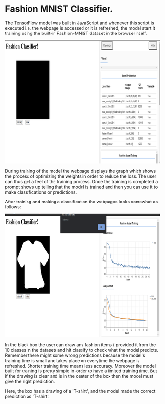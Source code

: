 # Fashion MNIST Classifier.

The TensorFlow model was built in JavaScript and whenever this script is executed i.e. the webpage is accessed or it is refreshed, 
the model start it training using the built-in Fashion-MNIST dataset in the browser itself.

<img src="https://github.com/kushagras71/ML_DL_Model_Deployment/blob/master/Tensorflow_Models/Fashion_MNIST_WEB/ouput_images/Fashion_MNIST_Classifier_1.png" width=900 height=400>

During training of the model the webpage displays the graph which shows the process of optimizing the weights in order to reduce the loss. The user can thus get a feel of the 
training process. Once the training is completed a prompt shows up telling that the model is trained and then you can use it to make classifications or predictions.

After training and making a classification the webpages looks somewhat as follows:

<img src="https://github.com/kushagras71/ML_DL_Model_Deployment/blob/master/Tensorflow_Models/Fashion_MNIST_WEB/ouput_images/Fashion_MNIST_Classifier_2.png" width=900 height=400>

In the black box the user can draw any fashion items ( provided it from the 10 classes in the dataset) and hit classify to check what the model predicts. Remember there might some
wrong predictions because the model's training time is small and takes place on everytime the webpage is refreshed. Shorter training time means less accuracy. 
Moreover the model built for training is pretty simple in-order to have a limited training time.
But if the drawing is clear and is in the center of the box
then the model must give the 
right prediction.

Here, the box has a drawing of a 'T-shirt', and
the model made the correct prediction as 'T-shirt'.
